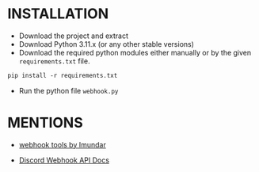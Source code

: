 # INSTALLATION
- Download the project and extract
- Download Python 3.11.x (or any other stable versions)
- Download the required python modules either manually or by the given `requirements.txt` file.
```txt
pip install -r requirements.txt
```
- Run the python file `webhook.py`

# MENTIONS
- [webhook tools by Imundar](https://github.com/Yankkj)

- [Discord Webhook API Docs](https://discord.com/developers/docs/resources/webhook)
